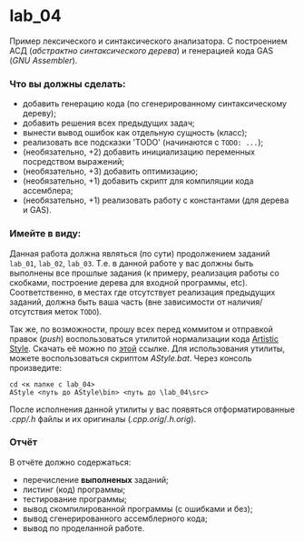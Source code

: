 # lab_04
Пример лексического и синтаксического анализатора. С построением АСД (*абстрактно синтаксического дерева*) и генерацией кода GAS (*GNU Assembler*).

### Что вы должны сделать:
- добавить генерацию кода (по сгенерированному синтаксическому дереву);
- добавить решения всех предыдущих задач;
- вынести вывод ошибок как отдельную сущность (класс);
- реализовать все подсказки 'TODO' (начинаются с `TODO: ...`);
- (необязательно, +2) добавить инициализацию переменных посредством выражений;
- (необязательно, +3) добавить оптимизацию;
- (необязательно, +1) добавить скрипт для компиляции кода ассемблера;
- (необязательно, +1) реализовать работу с константами (для дерева и GAS).


### Имейте в виду:
Данная работа должна являться (по сути) продолжением заданий `lab_01`, `lab_02`, `lab_03`. Т.е.
 в данной работе у вас должны быть выполнены все прошлые задания (к примеру,
 реализация работы со скобками, построение дерева для входной программы, etc).
Соответственно, в местах где отсутствует реализация предыдущих заданий, должна быть
ваша часть (вне зависимости от наличия/отсутствия меток `TODO`).

Так же, по возможности, прошу всех перед коммитом и отправкой правок (*push*)
воспользоваться утилитой нормализации кода [Artistic Style](http://astyle.sourceforge.net/).
Скачать её можно по [этой](https://sourceforge.net/projects/astyle/files/latest/download) ссылке.
Для использования утилиты, можете воспользоваться скриптом *AStyle.bat*.
Через консоль произведите:

```
cd <к папке с lab_04>
AStyle <путь до AStyle\bin> <путь до \lab_04\src>
```
После исполнения данной утилиты у вас появяться отформатированные *.cpp/.h* файлы
и их оригиналы (*.cpp.orig*/*.h.orig*).


### Отчёт
В отчёте должно содержаться:
- перечисление **выполненых** заданий;
- листинг (код) программы;
- тестирование программы;
- вывод скомпилированной программы (с ошибками и без);
- вывод сгенерированного ассемблерного кода;
- вывод по проделанной работе.
